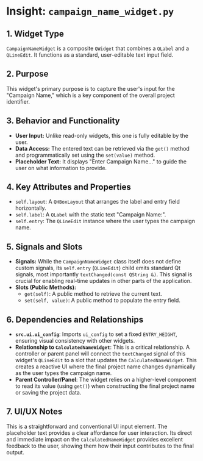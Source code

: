 # Insight: `campaign_name_widget.py`

## 1. Widget Type

`CampaignNameWidget` is a composite `QWidget` that combines a `QLabel` and a `QLineEdit`. It functions as a standard, user-editable text input field.

## 2. Purpose

This widget's primary purpose is to capture the user's input for the "Campaign Name," which is a key component of the overall project identifier.

## 3. Behavior and Functionality

- **User Input:** Unlike read-only widgets, this one is fully editable by the user.
- **Data Access:** The entered text can be retrieved via the `get()` method and programmatically set using the `set(value)` method.
- **Placeholder Text:** It displays "Enter Campaign Name..." to guide the user on what information to provide.

## 4. Key Attributes and Properties

- `self.layout`: A `QHBoxLayout` that arranges the label and entry field horizontally.
- `self.label`: A `QLabel` with the static text "Campaign Name:".
- `self.entry`: The `QLineEdit` instance where the user types the campaign name.

## 5. Signals and Slots

- **Signals:** While the `CampaignNameWidget` class itself does not define custom signals, its `self.entry` (`QLineEdit`) child emits standard Qt signals, most importantly `textChanged(const QString &)`. This signal is crucial for enabling real-time updates in other parts of the application.
- **Slots (Public Methods):**
  - `get(self)`: A public method to retrieve the current text.
  - `set(self, value)`: A public method to populate the entry field.

## 6. Dependencies and Relationships

- **`src.ui.ui_config`**: Imports `ui_config` to set a fixed `ENTRY_HEIGHT`, ensuring visual consistency with other widgets.
- **Relationship to `CalculatedNameWidget`**: This is a critical relationship. A controller or parent panel will connect the `textChanged` signal of this widget's `QLineEdit` to a slot that updates the `CalculatedNameWidget`. This creates a reactive UI where the final project name changes dynamically as the user types the campaign name.
- **Parent Controller/Panel**: The widget relies on a higher-level component to read its value (using `get()`) when constructing the final project name or saving the project data.

## 7. UI/UX Notes

This is a straightforward and conventional UI input element. The placeholder text provides a clear affordance for user interaction. Its direct and immediate impact on the `CalculatedNameWidget` provides excellent feedback to the user, showing them how their input contributes to the final output.
